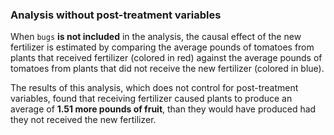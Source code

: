 ### Analysis without post-treatment variables

When `bugs` **is not included** in the analysis, the causal effect of the new fertilizer is estimated by comparing the average pounds of tomatoes from plants that received fertilizer (colored in red) against the average pounds of tomatoes from plants that did not receive the new fertilizer (colored in blue).

The results of this analysis, which does not control for post-treatment variables, found that receiving fertilizer caused plants to produce an average of **1.51 more pounds of fruit**, than they would have produced had they not received the new fertilizer. 


